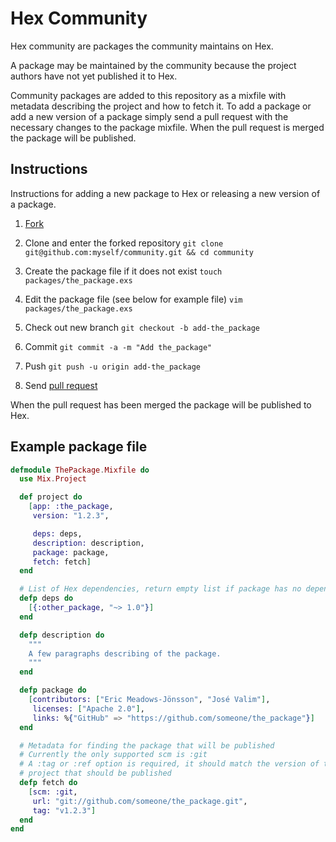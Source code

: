 # Hex Community

Hex community are packages the community maintains on Hex.

A package may be maintained by the community because the project authors have not yet published it to Hex.

Community packages are added to this repository as a mixfile with metadata describing the project and how to fetch it. To add a package or add a new version of a package simply send a pull request with the necessary changes to the package mixfile. When the pull request is merged the package will be published.

## Instructions

Instructions for adding a new package to Hex or releasing a new version of a package.

1. [Fork](https://github.com/hexpm/community/fork)

2. Clone and enter the forked repository `git clone git@github.com:myself/community.git && cd community`

3. Create the package file if it does not exist `touch packages/the_package.exs`

4. Edit the package file (see below for example file) `vim packages/the_package.exs`

5. Check out new branch `git checkout -b add-the_package`

6. Commit `git commit -a -m "Add the_package"`

7. Push `git push -u origin add-the_package`

8. Send [pull request](https://help.github.com/articles/creating-a-pull-request)

When the pull request has been merged the package will be published to Hex.

## Example package file

```elixir
defmodule ThePackage.Mixfile do
  use Mix.Project

  def project do
    [app: :the_package,
     version: "1.2.3",

     deps: deps,
     description: description,
     package: package,
     fetch: fetch]
  end

  # List of Hex dependencies, return empty list if package has no dependencies
  defp deps do
    [{:other_package, "~> 1.0"}]
  end

  defp description do
    """
    A few paragraphs describing of the package.
    """
  end

  defp package do
    [contributors: ["Eric Meadows-Jönsson", "José Valim"],
     licenses: ["Apache 2.0"],
     links: %{"GitHub" => "https://github.com/someone/the_package"}]
  end

  # Metadata for finding the package that will be published
  # Currently the only supported scm is :git
  # A :tag or :ref option is required, it should match the version of the
  # project that should be published
  defp fetch do
    [scm: :git,
     url: "git://github.com/someone/the_package.git",
     tag: "v1.2.3"]
  end
end
```
